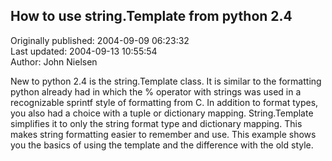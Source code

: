 ## How to use string.Template from python 2.4  
Originally published: 2004-09-09 06:23:32  
Last updated: 2004-09-13 10:55:54  
Author: John Nielsen  
  
New to python 2.4 is the string.Template class. It is similar to the formatting python already had in which the % operator with strings was used in a recognizable sprintf style of formatting from C. In addition to format types, you also had a choice with a tuple or dictionary mapping.  String.Template simplifies it to only the string format type and dictionary mapping. This makes string formatting easier to remember and use. This example shows you the basics of using the template and the difference with the old style.